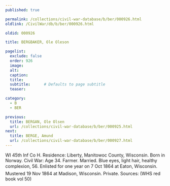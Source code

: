```yaml
---
published: true

permalink: /collections/civil-war-database/b/ber/000926.html
oldlink: /CivilWar/db/b/ber/000926.html

oldid: 000926

title: BERGBAKER, Ole Oleson

pagelist:
  exclude: false
  order: 926
  image: 
  alt:
  caption:
  title:
  subtitle:      # Defaults to page subtitle
  teaser:

category: 
  - B 
  - BER

previous:
  title: BERGAN, Ole Olsen
  url: /collections/civil-war-database/b/ber/000925.html  
next:
  title: BERGE, Amund
  url: /collections/civil-war-database/b/ber/000927.html   
---
```

WI 45th Inf Co H. Residence: Liberty, Manitowoc County, Wisconsin. Born in Norway. Civil War: Age 34. Farmer. Married. Blue eyes, light hair, healthy complexion, 5&#146;6&#148;. Enlisted for one year on 7 Oct 1864 at Eaton, Wisconsin. Mustered 19 Nov 1864 at Madison, Wisconsin. Private. Sources: (WHS red book vol 50)